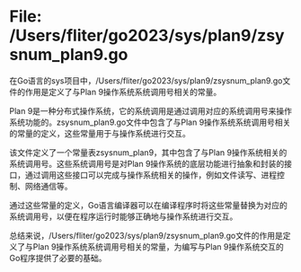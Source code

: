 # File: /Users/fliter/go2023/sys/plan9/zsysnum_plan9.go

在Go语言的sys项目中，/Users/fliter/go2023/sys/plan9/zsysnum_plan9.go文件的作用是定义了与Plan 9操作系统系统调用号相关的常量。

Plan 9是一种分布式操作系统，它的系统调用是通过调用对应的系统调用号来操作系统功能的。zsysnum_plan9.go文件中包含了与Plan 9操作系统系统调用号相关的常量的定义，这些常量用于与操作系统进行交互。

该文件定义了一个常量表zsysnum_plan9，其中包含了与Plan 9操作系统相关的系统调用号。这些系统调用号是对Plan 9操作系统的底层功能进行抽象和封装的接口，通过调用这些接口可以完成与操作系统相关的操作，例如文件读写、进程控制、网络通信等。

通过这些常量的定义，Go语言编译器可以在编译程序时将这些常量替换为对应的系统调用号，以便在程序运行时能够正确地与操作系统进行交互。

总结来说，/Users/fliter/go2023/sys/plan9/zsysnum_plan9.go文件的作用是定义了与Plan 9操作系统系统调用号相关的常量，为编写与Plan 9操作系统交互的Go程序提供了必要的基础。


